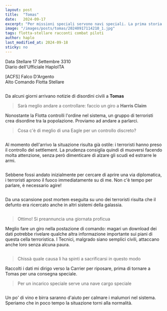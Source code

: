 ```yaml
---
layout: post
title:  "Tomas"
date:   2024-09-17
excerpt: "Per missioni speciali servono navi speciali. La prima storia del nostro Ufficiale ed Istruttore Capo Haplo racconta di scontri a fuoco ed alcolici spaziali"
image: "/images/posts/tomas/20240917114210_1.jpg"
tags: flotta-stellare racconti combat piloti
author: haplo
last_modified_at: 2024-09-18
sticky: no
---
```

<div class="box alt">
<p>Data Stellare 17 Settembre 3310<br>
Diario dell'Ufficiale HaploITA</p>

<p>[ACFS] Falco D'Argento<br>
Alto Comando Flotta Stellare</p>
</div>
<span class="image fit"><img src="/images/Elite-Division-png.png" alt=""></span>

Da alcuni giorni arrivano notizie di disordini civili a **Tomas**

> Sarà meglio andare a controllare: faccio un giro a **Harris Claim**

Nonostante la Flotta controlli l'ordine nel sistema, un gruppo di terroristi crea disordine tra la popolazione. Proviamo ad andare a parlarci.

> Cosa c'è di meglio di una Eagle per un controllo discreto?

<div class="box alt">
    <div class="row 50% uniform">
        <div class="6u"><span class="image fit"><a href="/images/posts/tomas/20240917105609_1.jpg"><img src="{{ "/images/posts/tomas/20240917105609_1.jpg" | prepend:site.baseurl }}" alt="" title="Immagine 1"/></a></span></div>
        <div class="6u$"><span class="image fit"><a href="/images/posts/tomas/20240917105551_1.jpg"><img src="{{ "/images/posts/tomas/20240917105551_1.jpg" | prepend:site.baseurl }}" alt="" title="Immagine 2" /></a></span></div>
    </div>
</div>

Al momento dell'arrivo la situazione risulta già ostile: i terroristi hanno preso il controllo del settlement. La prudenza consiglia quindi di muoversi facendo molta attenzione, senza però dimenticare di alzare gli scudi ed estrarre le armi.

<div class="box alt">
    <span class="image fit"><a href="/images/posts/tomas/20240917110636_1.jpg"><img src="{{ "/images/posts/tomas/20240917110636_1.jpg" | prepend:site.baseurl }}" alt=""  title="Immagine 3"/></a></span>
</div>

Sebbene fossi andato inizialmente per cercare di aprire una via diplomatica, i terroristi aprono il fuoco immediatamente su di me. Non c'è tempo per parlare, è necessario agire!

<div class="box alt">
    <span class="image fit"><a href="/images/posts/tomas/20240917110918_1.jpg"><img src="{{ "/images/posts/tomas/20240917110918_1.jpg" | prepend:site.baseurl }}" alt=""  title="Immagine 4"/></a></span>
</div>

Da una scansione post mortem eseguita su uno dei terroristi risulta che il defunto era ricercato anche in altri sistemi della galassia.

<div class="box alt">
    <span class="image fit"><a href="/images/posts/tomas/20240917110945_1.jpg"><img src="{{ "/images/posts/tomas/20240917110945_1.jpg" | prepend:site.baseurl }}" alt=""  title="Immagine 5"/></a></span>
</div>

> Ottimo! Si preannuncia una giornata proficua

Meglio fare un giro nella postazione di comando: magari un download dei dati potrebbe rivelare qualche altra informazione importante sui piani di questa cella terroristica.
I Tecnici, malgrado siano semplici civili, attaccano anche loro senza alcuna paura. 

<div class="box alt">
    <span class="image fit"><a href="/images/posts/tomas/20240917111500_1.jpg"><img src="{{ "/images/posts/tomas/20240917111500_1.jpg" | prepend:site.baseurl }}" alt=""  title="Immagine 6"/></a></span>
</div>

> Chissà quale causa li ha spinti a sacrificarsi in questo modo

Raccolti i dati mi dirigo verso la Carrier per riposare, prima di tornare a Tomas per una consegna speciale.
> Per un incarico speciale serve una nave cargo speciale

<div class="box alt">
    <span class="image fit"><a href="/images/posts/tomas/20240917112843_1.jpg"><img src="{{ "/images/posts/tomas/20240917112843_1.jpg" | prepend:site.baseurl }}" alt=""  title="Immagine 7"/></a></span>
</div>

Un po' di vino e birra saranno d'aiuto per calmare i malumori nel sistema. Speriamo che in poco tempo la situazione torni alla normalità.

<div class="box alt">
    <span class="image fit"><a href="/images/posts/tomas/20240917103224_1.jpg"><img src="{{ "/images/posts/tomas/20240917103224_1.jpg" | prepend:site.baseurl }}" alt=""  title="Immagine 8"/></a></span>
</div>